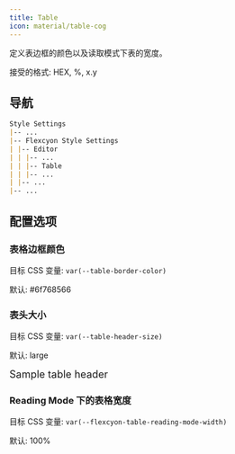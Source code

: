```yaml
---
title: Table
icon: material/table-cog
---
```


定义表边框的颜色以及读取模式下表的宽度。

接受的格式: HEX, %, x.y

## 导航

```md
Style Settings
|-- ...
|-- Flexcyon Style Settings
| |-- Editor
| | |-- ...
| | |-- Table
| | |-- ...
| |-- ...
|-- ...
```

## 配置选项

### 表格边框颜色

目标 CSS 变量: `var(--table-border-color)`

默认:
<span class="col-sqr" style="background-color: #6f768566"></span> #6f768566

### 表头大小

目标 CSS 变量: `var(--table-header-size)`

默认: large

<span style="font-size: large;">Sample table header</span>

### Reading Mode 下的表格宽度

目标 CSS 变量: `var(--flexcyon-table-reading-mode-width)`

默认: 100%
